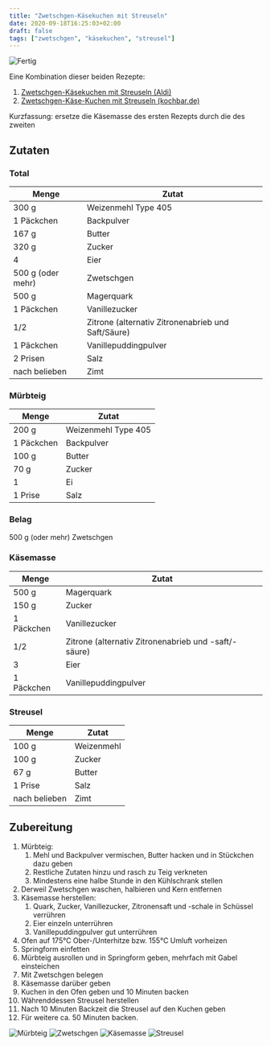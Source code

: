 ```yaml
---
title: "Zwetschgen-Käsekuchen mit Streuseln"
date: 2020-09-18T16:25:03+02:00
draft: false
tags: ["zwetschgen", "käsekuchen", "streusel"]
---
```




![Fertig](/Zwetschgen-Käsekuchen-mit-Streuseln/05-Fertig.jpg)

Eine Kombination dieser beiden Rezepte:
1. [Zwetschgen-Käsekuchen mit Streuseln (Aldi)](https://www.aldi-sued.de/de/r.zwetschgen-kaesekuchen-mit-streuseln.Article_RZ49464780000000.html)
2. [Zwetschgen-Käse-Kuchen mit Streuseln (kochbar.de)](https://www.kochbar.de/rezept/477305/Zwetschgen-Kaese-Kuchen-mit-Streuseln.html)

Kurzfassung: ersetze die Käsemasse des ersten Rezepts durch die des zweiten

## Zutaten
### Total

| Menge             | Zutat                                              |
|-------------------|----------------------------------------------------|
| 300 g             | Weizenmehl Type 405                                |
| 1 Päckchen        | Backpulver                                         |
| 167 g             | Butter                                             |
| 320 g             | Zucker                                             |
| 4                 | Eier                                               |
| 500 g (oder mehr) | Zwetschgen                                         |
| 500 g             | Magerquark                                         |
| 1 Päckchen        | Vanillezucker                                      |
| 1/2               | Zitrone (alternativ Zitronenabrieb und Saft/Säure) |
| 1 Päckchen        | Vanillepuddingpulver                               |
| 2 Prisen          | Salz                                               |
| nach belieben     | Zimt                                               |

### Mürbteig

| Menge      | Zutat               |
|------------|---------------------|
| 200 g      | Weizenmehl Type 405 |
| 1 Päckchen | Backpulver          |
| 100 g      | Butter              |
| 70 g       | Zucker              |
| 1          | Ei                  |
| 1 Prise    | Salz                |

### Belag
500 g (oder mehr) Zwetschgen

### Käsemasse

| Menge      | Zutat                                                |
|------------|------------------------------------------------------|
| 500 g      | Magerquark                                           |
| 150 g      | Zucker                                               |
| 1 Päckchen | Vanillezucker                                        |
| 1/2        | Zitrone (alternativ Zitronenabrieb und -saft/-säure) |
| 3          | Eier                                                 |
| 1 Päckchen | Vanillepuddingpulver                                 |

### Streusel

| Menge          | Zutat      |
|----------------|------------|
| 100 g          | Weizenmehl |
| 100 g          | Zucker     |
| 67 g           | Butter     |
| 1 Prise        | Salz       |
| nach belieben  | Zimt       |


## Zubereitung

1. Mürbteig:
    1. Mehl und Backpulver vermischen, Butter hacken und in Stückchen dazu geben
    2. Restliche Zutaten hinzu und rasch zu Teig verkneten
    3. Mindestens eine halbe Stunde in den Kühlschrank stellen
2. Derweil Zwetschgen waschen, halbieren und Kern entfernen
3. Käsemasse herstellen:
    1. Quark, Zucker, Vanillezucker, Zitronensaft und -schale in Schüssel verrühren
    2. Eier einzeln unterrühren
    3. Vanillepuddingpulver gut unterrühren
4. Ofen auf 175°C Ober-/Unterhitze bzw. 155°C Umluft vorheizen
5. Springform einfetten
6. Mürbteig ausrollen und in Springform geben, mehrfach mit Gabel einsteichen
7. Mit Zwetschgen belegen
8. Käsemasse darüber geben
9. Kuchen in den Ofen geben und 10 Minuten backen
10. Währenddessen Streusel herstellen
11. Nach 10 Minuten Backzeit die Streusel auf den Kuchen geben
12. Für weitere ca. 50 Minuten backen.

![Mürbteig](/Zwetschgen-Käsekuchen-mit-Streuseln/01-Mürbeteig.jpg)
![Zwetschgen](/Zwetschgen-Käsekuchen-mit-Streuseln/02-Zwetschgen.jpg)
![Käsemasse](/Zwetschgen-Käsekuchen-mit-Streuseln/03-Käsemasse.jpg)
![Streusel](/Zwetschgen-Käsekuchen-mit-Streuseln/04-Streusel.jpg)
